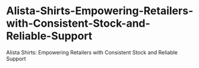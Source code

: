# Alista-Shirts-Empowering-Retailers-with-Consistent-Stock-and-Reliable-Support
Alista Shirts: Empowering Retailers with Consistent Stock and Reliable Support
